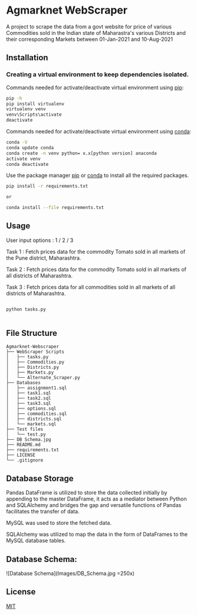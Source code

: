# Agmarknet WebScraper

A project to scrape the data from a govt website for price of various Commodities sold in the Indian state of  Maharastra's various Districts and their corresponding Markets between 01-Jan-2021 and 10-Aug-2021

## Installation

### Creating a virtual environment to keep dependencies isolated.

Commands needed for activate/deactivate virtual environment using [pip](https://pip.pypa.io/en/stable/):
```bash
pip -h
pip install virtualenv
virtualenv venv
venv\Scripts\activate
deactivate
```
Commands needed for activate/deactivate virtual environment using
[conda](https://www.anaconda.com/products/individual):
```bash
conda -V
conda update conda
conda create -n venv python= x.x[python version] anaconda
activate venv
conda deactivate
```

Use the package manager [pip](https://pip.pypa.io/en/stable/) or [conda](https://www.anaconda.com/products/individual) to install all the required packages.

```bash
pip install -r requirements.txt

or

conda install --file requirements.txt
```

## Usage

User input options : 1 / 2 / 3

Task 1 : Fetch prices data for the commodity Tomato sold in all markets of the Pune district, Maharashtra.

Task 2 : Fetch prices data for the commodity Tomato sold in all markets of all districts of Maharashtra.

Task 3 : Fetch prices data for all commodities sold in all markets of all districts of Maharashtra.

```bash

python tasks.py
 
```

## File Structure
```
Agmarknet-Webscraper
├── WebScraper Scripts
│   ├── tasks.py
│   ├── Commodities.py
│   ├── Districts.py
│   ├── Markets.py
│   └── Alternate_Scraper.py
├── Databases
│   ├── assignment1.sql
│   ├── task1.sql
│   ├── task2.sql
│   ├── task3.sql
│   ├── options.sql
│   ├── commodities.sql
│   ├── districts.sql
│   └── markets.sql
├── Test files
│   └── test.py
├── DB Schema.jpg
├── README.md
├── requirements.txt
├── LICENSE
└── .gitignore
```

## Database Storage
Pandas DataFrame is utilized to store the data collected initially by appending to the master DataFrame, it acts as a mediator between Python and SQLAlchemy and bridges the gap and versatile functions of Pandas facilitates the transfer of data.

MySQL was used to store the fetched data.

SQLAlchemy was utilized to map the data in the form of DataFrames to the MySQL database tables.

## Database Schema:
![Database Schema](Images/DB_Schema.jpg =250x)

## License
[MIT](https://choosealicense.com/licenses/mit/)
